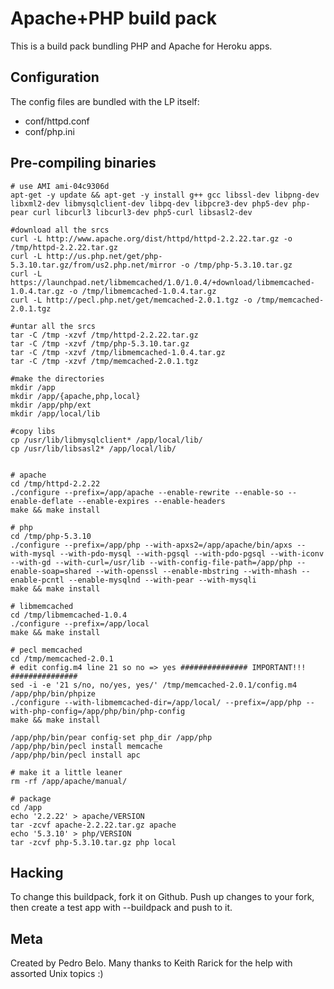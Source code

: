 Apache+PHP build pack
========================

This is a build pack bundling PHP and Apache for Heroku apps.

Configuration
-------------

The config files are bundled with the LP itself:

* conf/httpd.conf
* conf/php.ini


Pre-compiling binaries
----------------------

    # use AMI ami-04c9306d
    apt-get -y update && apt-get -y install g++ gcc libssl-dev libpng-dev libxml2-dev libmysqlclient-dev libpq-dev libpcre3-dev php5-dev php-pear curl libcurl3 libcurl3-dev php5-curl libsasl2-dev
    
    #download all the srcs
    curl -L http://www.apache.org/dist/httpd/httpd-2.2.22.tar.gz -o /tmp/httpd-2.2.22.tar.gz
    curl -L http://us.php.net/get/php-5.3.10.tar.gz/from/us2.php.net/mirror -o /tmp/php-5.3.10.tar.gz
    curl -L https://launchpad.net/libmemcached/1.0/1.0.4/+download/libmemcached-1.0.4.tar.gz -o /tmp/libmemcached-1.0.4.tar.gz
    curl -L http://pecl.php.net/get/memcached-2.0.1.tgz -o /tmp/memcached-2.0.1.tgz
    
    #untar all the srcs
    tar -C /tmp -xzvf /tmp/httpd-2.2.22.tar.gz
    tar -C /tmp -xzvf /tmp/php-5.3.10.tar.gz
    tar -C /tmp -xzvf /tmp/libmemcached-1.0.4.tar.gz
    tar -C /tmp -xzvf /tmp/memcached-2.0.1.tgz
    
    #make the directories
    mkdir /app
    mkdir /app/{apache,php,local}
    mkdir /app/php/ext
    mkdir /app/local/lib
    
    #copy libs
    cp /usr/lib/libmysqlclient* /app/local/lib/
    cp /usr/lib/libsasl2* /app/local/lib/
    
    
    # apache
    cd /tmp/httpd-2.2.22
    ./configure --prefix=/app/apache --enable-rewrite --enable-so --enable-deflate --enable-expires --enable-headers
    make && make install
    
    # php
    cd /tmp/php-5.3.10
    ./configure --prefix=/app/php --with-apxs2=/app/apache/bin/apxs --with-mysql --with-pdo-mysql --with-pgsql --with-pdo-pgsql --with-iconv --with-gd --with-curl=/usr/lib --with-config-file-path=/app/php --enable-soap=shared --with-openssl --enable-mbstring --with-mhash --enable-pcntl --enable-mysqlnd --with-pear --with-mysqli
    make && make install
    
    # libmemcached
    cd /tmp/libmemcached-1.0.4
    ./configure --prefix=/app/local
    make && make install
    
    # pecl memcached
    cd /tmp/memcached-2.0.1
    # edit config.m4 line 21 so no => yes ############### IMPORTANT!!! ###############
    sed -i -e '21 s/no, no/yes, yes/' /tmp/memcached-2.0.1/config.m4
    /app/php/bin/phpize
    ./configure --with-libmemcached-dir=/app/local/ --prefix=/app/php --with-php-config=/app/php/bin/php-config
    make && make install
    
    /app/php/bin/pear config-set php_dir /app/php
    /app/php/bin/pecl install memcache
    /app/php/bin/pecl install apc
    
    # make it a little leaner
    rm -rf /app/apache/manual/
     
    # package
    cd /app
    echo '2.2.22' > apache/VERSION
    tar -zcvf apache-2.2.22.tar.gz apache
    echo '5.3.10' > php/VERSION
    tar -zcvf php-5.3.10.tar.gz php local


Hacking
-------

To change this buildpack, fork it on Github. Push up changes to your fork, then create a test app with --buildpack <your-github-url> and push to it.


Meta
----

Created by Pedro Belo.
Many thanks to Keith Rarick for the help with assorted Unix topics :)
